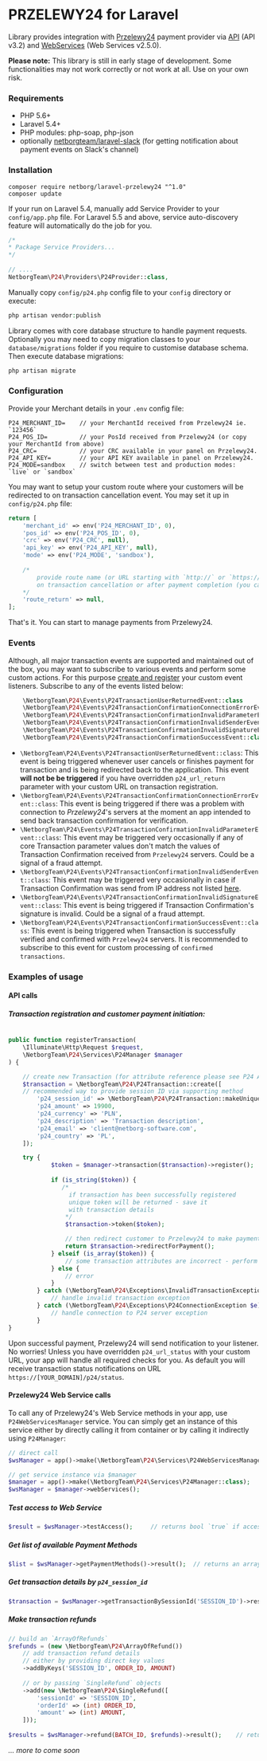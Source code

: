# PRZELEWY24 for Laravel #

Library provides integration with [Przelewy24](https://przelewy24.pl) payment provider via [API](https://przelewy24.pl/storage/app/media/pobierz/Instalacja/przelewy24_dokumentacja_3.2.pdf) (API v3.2) and [WebServices](https://przelewy24.pl/storage/app/media/pobierz/Instalacja/przelewy24_webservices.pdf) (Web Services v2.5.0).

__Please note:__
This library is still in early stage of development. Some functionalities may not work correctly or not work at all. Use on your own risk.

### Requirements ###
* PHP 5.6+
* Laravel 5.4+
* PHP modules: php-soap, php-json
* optionally [netborgteam/laravel-slack](https://bitbucket.org/netborgteam/laravel-slack) (for getting notification about payment events on Slack's channel)

### Installation ###
```
composer require netborg/laravel-przelewy24 "^1.0"
composer update
```

If your run on Laravel 5.4, manually add Service Provider to your `config/app.php` file. For Laravel 5.5 and above, service auto-discovery feature will automatically do the job for you.
```php
/*
* Package Service Providers...
*/
	      
// ....
NetborgTeam\P24\Providers\P24Provider::class,
```

Manually copy `config/p24.php` config file to your `config` directory or execute:
```php
php artisan vendor:publish
```

Library comes with core database structure to handle payment requests. Optionally you may need to copy migration classes to your `database/migrations` folder if you require to customise database schema. 
Then execute database migrations:
```php
php artisan migrate
```

### Configuration ###

Provide your Merchant details in your `.env` config file:
```
P24_MERCHANT_ID=    // your MerchantId received from Przelewy24 ie. `123456`
P24_POS_ID=         // your PosId received from Przelewy24 (or copy your MerchantId from above)
P24_CRC=            // your CRC available in your panel on Przelewy24.
P24_API_KEY=        // your API KEY available in panel on Przelewy24.
P24_MODE=sandbox    // switch between test and production modes: `live` or `sandbox`
```

You may want to setup your custom route where your customers will be redirected to on transaction cancellation event. You may set it up in `config/p24.php` file:
```php
return [
    'merchant_id' => env('P24_MERCHANT_ID', 0),
    'pos_id' => env('P24_POS_ID', 0),
    'crc' => env('P24_CRC', null),
    'api_key' => env('P24_API_KEY', null),
    'mode' => env('P24_MODE', 'sandbox'),
    
    /*  
        provide route name (or URL starting with `http://` or `https://`) where Client shoud be redirected 
        on transaction cancellation or after payment completion (you can override it on transaction registration)
    */
    'route_return' => null,
];
```
That's it. You can start to manage payments from Przelewy24.

### Events ###

Although, all major transaction events are supported and maintained out of the box, you may want to subscribe to various events and perform some custom actions. For this purpose [create and register](https://laravel.com/docs/5.8/events#registering-events-and-listeners) your custom event listeners.
Subscribe to any of the events listed below:

```php
    \NetborgTeam\P24\Events\P24TransactionUserReturnedEvent::class
    \NetborgTeam\P24\Events\P24TransactionConfirmationConnectionErrorEvent::class
    \NetborgTeam\P24\Events\P24TransactionConfirmationInvalidParameterEvent::class
    \NetborgTeam\P24\Events\P24TransactionConfirmationInvalidSenderEvent::class
    \NetborgTeam\P24\Events\P24TransactionConfirmationInvalidSignatureEvent::class
    \NetborgTeam\P24\Events\P24TransactionConfirmationSuccessEvent::class
```

- `\NetborgTeam\P24\Events\P24TransactionUserReturnedEvent::class`: This event is being triggered whenever user cancels or finishes payment for transaction and is being redirected back to the application. This event **will not be be triggered** if you have overridden `p24_url_return` parameter with your custom URL on transaction registration.
- `\NetborgTeam\P24\Events\P24TransactionConfirmationConnectionErrorEvent::class`: This event is being triggered if there was a problem with connection to _Przelewy24_'s servers at the moment an app intended to send back transaction confirmation for verification.
- `\NetborgTeam\P24\Events\P24TransactionConfirmationInvalidParameterEvent::class`: This event may be triggered very occasionally if any of core Transaction parameter values don't match the values of Transaction Confirmation received from `Przelewy24` servers. Could be a signal of a fraud attempt.
- `\NetborgTeam\P24\Events\P24TransactionConfirmationInvalidSenderEvent::class`: This event may be triggered very occasionally in case if Transaction Confirmation was send from IP address not listed [here](https://docs.przelewy24.pl/P%C5%82atno%C5%9Bci_internetowe#2.8_Adresy_IP_serwer.C3.B3w).
- `\NetborgTeam\P24\Events\P24TransactionConfirmationInvalidSignatureEvent::class`: This event is being triggered if Transaction Confirmation's signature is invalid. Could be a signal of a fraud attempt.
- `\NetborgTeam\P24\Events\P24TransactionConfirmationSuccessEvent::class`: This event is being triggered when Transaction is successfully verified and confirmed with `Przelewy24` servers. It is recommended to subscribe to this event for custom processing of `confirmed transactions`.

### Examples of usage ###

#### API calls ####
##### Transaction registration and customer payment initiation: #####
```php

public function registerTransaction(
	\Illuminate\Http\Request $request, 
	\NetborgTeam\P24\Services\P24Manager $manager
) { 

	// create new Transaction (for attribute reference please see P24 API docs)
	$transaction = \NetborgTeam\P24\P24Transaction::create([
	// recommended way to provide session ID via supporting method
	    'p24_session_id' => \NetborgTeam\P24\P24Transaction::makeUniqueId($request->session()->getId()),
	    'p24_amount' => 19900,
	    'p24_currency' => 'PLN',
	    'p24_description' => 'Transaction description',
	    'p24_email' => 'client@netborg-software.com',
	    'p24_country' => 'PL',
	]);

	try {
            $token = $manager->transaction($transaction)->register();
            
            if (is_string($token)) {
	           /* 
		         if transaction has been successfully registered
	             unique token will be returned - save it 
	             with transaction details 
                */
                $transaction->token($token);

                // then redirect customer to Przelewy24 to make payment
                return $transaction->redirectForPayment();
            } elseif (is_array($token)) {
                // some transaction attributes are incorrect - perform some action
            } else {
                // error
            }
        } catch (\NetborgTeam\P24\Exceptions\InvalidTransactionException $e) {
            // handle invalid transaction exception
        } catch (\NetborgTeam\P24\Exceptions\P24ConnectionException $e) {
            // handle connection to P24 server exception
        }
}
```

Upon successful payment, Przelewy24 will send notification to your listener.
No worries! Unless you have overridden `p24_url_status` with your custom URL, your app will handle all required checks for you. As default you will receive transaction status notifications on URL `https://[YOUR_DOMAIN]/p24/status`.

#### Przelewy24 Web Service calls ####
To call any of Przelewy24's Web Service methods in your app, use `P24WebServicesManager` service.
You can simply get an instance of this service either by directly calling it from container or by calling it indirectly using `P24Manager`:
```php
// direct call
$wsManager = app()->make(\NetborgTeam\P24\Services\P24WebServicesManager::class);

// get service instance via $manager
$manager = app()->make(\NetborgTeam\P24\Services\P24Manager::class);
$wsManager = $manager->webServices();
``` 

##### Test access to Web Service #####

```php
$result = $wsManager->testAccess();     // returns bool `true` if accessed successfully, `false` otherwise
```

##### Get list of available Payment Methods #####

```php
$list = $wsManager->getPaymentMethods()->result();  // returns an array of `PaymentMethod` instances.
```

##### Get transaction details by `p24_session_id` #####

```php
$transaction = $wsManager->getTransactionBySessionId('SESSION_ID')->result();  // where `SESSION_ID` is a `p24_session_id` parameter provided while transaction registration.
```

##### Make transaction refunds #####

```php
// build an `ArrayOfRefunds`
$refunds = (new \NetborgTeam\P24\ArrayOfRefund())
    // add transaction refund details 
    // either by providing direct key values
    ->addByKeys('SESSION_ID', ORDER_ID, AMOUNT)
    
    // or by passing `SingleRefund` objects  
    ->add(new \NetborgTeam\P24\SingleRefund([
        'sessionId' => 'SESSION_ID',
        'orderId' => (int) ORDER_ID,
        'amount' => (int) AMOUNT,
    ]));
    
$results = $wsManager->refund(BATCH_ID, $refunds)->result();    // returns a list of refund results (see P24 Web Services docs)
```

_... more to come soon_
